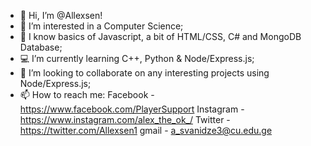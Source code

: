 - 👋 Hi, I’m @Allexsen!
- 👀 I’m interested in a Computer Science;
- 🌱 I know basics of Javascript, a bit of HTML/CSS, C# and MongoDB Database;
- 💻 I’m currently learning C++, Python & Node/Express.js;
- 💞️ I’m looking to collaborate on any interesting projects using Node/Express.js;
- 📫 How to reach me:
        Facebook - https://www.facebook.com/PlayerSupport
        Instagram - https://www.instagram.com/alex_the_ok_/
        Twitter - https://twitter.com/Allexsen1
        gmail - a_svanidze3@cu.edu.ge
                      

<!---
Allexsen/Allexsen is a ✨ special ✨ repository because its `README.md` (this file) appears on your GitHub profile.
You can click the Preview link to take a look at your changes.
--->
